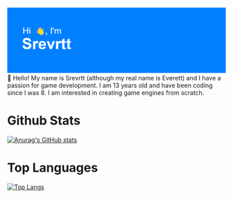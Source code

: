 <img src="header.png"></img>
👋 Hello! My name is Srevrtt (although my real name is Everett) and I have a passion for game development. I am 13 years old and have been coding since I was 8. I am interested in creating game engines from scratch.

# Github Stats
[![Anurag's GitHub stats](https://github-readme-stats.vercel.app/api?username=srevrtt)](https://github.com/anuraghazra/github-readme-stats)

# Top Languages
[![Top Langs](https://github-readme-stats.vercel.app/api/top-langs/?username=srevrtt&theme=tokyonight)](https://github.com/anuraghazra/github-readme-stats)

